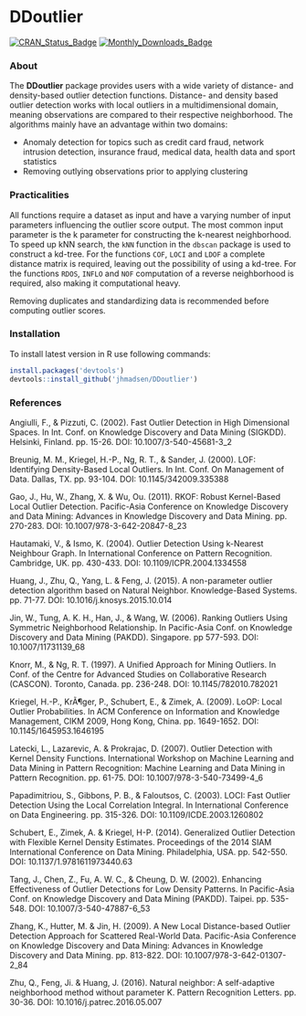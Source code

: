 DDoutlier
================

[![CRAN\_Status\_Badge](http://www.r-pkg.org/badges/version/DDoutlier)](https://cran.r-project.org/package=DDoutlier) [![Monthly\_Downloads\_Badge](https://www.rdocumentation.org/badges/total/last_month/DDoutlier)](https://cran.r-project.org/package=DDoutlier)

### About

The **DDoutlier** package provides users with a wide variety of distance- and density-based outlier detection functions. Distance- and density based outlier detection works with local outliers in a multidimensional domain, meaning observations are compared to their respective neighborhood. The algorithms mainly have an advantage within two domains:

-   Anomaly detection for topics such as credit card fraud, network intrusion detection, insurance fraud, medical data, health data and sport statistics
-   Removing outlying observations prior to applying clustering

### Practicalities

All functions require a dataset as input and have a varying number of input parameters influencing the outlier score output. The most common input parameter is the k parameter for constructing the k-nearest neighborhood. To speed up kNN search, the `kNN` function in the `dbscan` package is used to construct a kd-tree. For the functions `COF`, `LOCI` and `LDOF` a complete distance matrix is required, leaving out the possibility of using a kd-tree. For the functions `RDOS`, `INFLO` and `NOF` computation of a reverse neighborhood is required, also making it computational heavy.

Removing duplicates and standardizing data is recommended before computing outlier scores.

### Installation

To install latest version in R use following commands:

``` r
install.packages('devtools')
devtools::install_github('jhmadsen/DDoutlier')
```

### References

Angiulli, F., & Pizzuti, C. (2002). Fast Outlier Detection in High Dimensional Spaces. In Int. Conf. on Knowledge Discovery and Data Mining (SIGKDD). Helsinki, Finland. pp. 15-26. DOI: 10.1007/3-540-45681-3\_2

Breunig, M. M., Kriegel, H.-P., Ng, R. T., & Sander, J. (2000). LOF: Identifying Density-Based Local Outliers. In Int. Conf. On Management of Data. Dallas, TX. pp. 93-104. DOI: 10.1145/342009.335388

Gao, J., Hu, W., Zhang, X. & Wu, Ou. (2011). RKOF: Robust Kernel-Based Local Outlier Detection. Pacific-Asia Conference on Knowledge Discovery and Data Mining: Advances in Knowledge Discovery and Data Mining. pp. 270-283. DOI: 10.1007/978-3-642-20847-8\_23

Hautamaki, V., & Ismo, K. (2004). Outlier Detection Using k-Nearest Neighbour Graph. In International Conference on Pattern Recognition. Cambridge, UK. pp. 430-433. DOI: 10.1109/ICPR.2004.1334558

Huang, J., Zhu, Q., Yang, L. & Feng, J. (2015). A non-parameter outlier detection algorithm based on Natural Neighbor. Knowledge-Based Systems. pp. 71-77. DOI: 10.1016/j.knosys.2015.10.014

Jin, W., Tung, A. K. H., Han, J., & Wang, W. (2006). Ranking Outliers Using Symmetric Neighborhood Relationship. In Pacific-Asia Conf. on Knowledge Discovery and Data Mining (PAKDD). Singapore. pp 577-593. DOI: 10.1007/11731139\_68

Knorr, M., & Ng, R. T. (1997). A Unified Approach for Mining Outliers. In Conf. of the Centre for Advanced Studies on Collaborative Research (CASCON). Toronto, Canada. pp. 236-248. DOI: 10.1145/782010.782021

Kriegel, H.-P., KrÃ¶ger, P., Schubert, E., & Zimek, A. (2009). LoOP: Local Outlier Probabilities. In ACM Conference on Information and Knowledge Management, CIKM 2009, Hong Kong, China. pp. 1649-1652. DOI: 10.1145/1645953.1646195

Latecki, L., Lazarevic, A. & Prokrajac, D. (2007). Outlier Detection with Kernel Density Functions. International Workshop on Machine Learning and Data Mining in Pattern Recognition: Machine Learning and Data Mining in Pattern Recognition. pp. 61-75. DOI: 10.1007/978-3-540-73499-4\_6

Papadimitriou, S., Gibbons, P. B., & Faloutsos, C. (2003). LOCI: Fast Outlier Detection Using the Local Correlation Integral. In International Conference on Data Engineering. pp. 315-326. DOI: 10.1109/ICDE.2003.1260802

Schubert, E., Zimek, A. & Kriegel, H-P. (2014). Generalized Outlier Detection with Flexible Kernel Density Estimates. Proceedings of the 2014 SIAM International Conference on Data Mining. Philadelphia, USA. pp. 542-550. DOI: 10.1137/1.9781611973440.63

Tang, J., Chen, Z., Fu, A. W. C., & Cheung, D. W. (2002). Enhancing Effectiveness of Outlier Detections for Low Density Patterns. In Pacific-Asia Conf. on Knowledge Discovery and Data Mining (PAKDD). Taipei. pp. 535-548. DOI: 10.1007/3-540-47887-6\_53

Zhang, K., Hutter, M. & Jin, H. (2009). A New Local Distance-based Outlier Detection Approach for Scattered Real-World Data. Pacific-Asia Conference on Knowledge Discovery and Data Mining: Advances in Knowledge Discovery and Data Mining. pp. 813-822. DOI: 10.1007/978-3-642-01307-2\_84

Zhu, Q., Feng, Ji. & Huang, J. (2016). Natural neighbor: A self-adaptive neighborhood method without parameter K. Pattern Recognition Letters. pp. 30-36. DOI: 10.1016/j.patrec.2016.05.007
